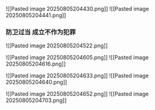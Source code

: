 
![[Pasted image 20250805204430.png]]
![[Pasted image 20250805204441.png]]

### 防卫过当 成立不作为犯罪
![[Pasted image 20250805204522.png]]

![[Pasted image 20250805204605.png]]
![[Pasted image 20250805204616.png]]

![[Pasted image 20250805204633.png]]
![[Pasted image 20250805204640.png]]

![[Pasted image 20250805204652.png]]
![[Pasted image 20250805204703.png]]




